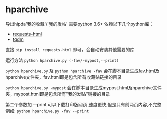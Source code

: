 # hparchive
导出hipda'我的收藏'/'我的发帖'
需要python 3.6+
依赖以下几个python库：
- [requests-html](https://github.com/kennethreitz/requests-html)
- [tqdm](https://github.com/tqdm/tqdm)

直接 `pip install requests-html` 即可，会自动安装其他需要的库

运行方法 `python hparchive.py (-fav/-mypost,--print)`

`python hparchive.py` 及 `python hparchive -fav` 会在脚本目录生成fav.html及hparchive文件夹，fav.html即是包含所有收藏贴链接的目录

`python hparchive.py -mypost` 会在脚本目录生成mypost.html及hparchive文件夹，mypost.html即是包含所有"我的发贴"链接的目录

第二个参数加 --print 可以下载打印版网页,速度更快,但是只有前两页内容,不完整
例如: `python hparchive.py -fav --print`


